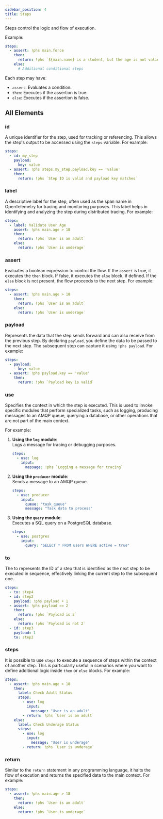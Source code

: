 ```yaml
---
sidebar_position: 4
title: Steps
---
```

Steps control the logic and flow of execution.

Example:

```yaml
steps:
  - assert: !phs main.force
    then:
      return: !phs `${main.name} is a student, but the age is not valid`
    else:
      # Additional conditional steps
```

Each step may have:

- `assert`: Evaluates a condition.
- `then`: Executes if the assertion is true.
- `else`: Executes if the assertion is false.

## All Elements
### id
A unique identifier for the step, used for tracking or referencing. This allows the step's output to be accessed using the `steps` variable. For example:

```yaml
steps:
  - id: my_step
    payload:
      key: value
  - assert: !phs steps.my_step.payload.key == 'value'
    then:
      return: !phs `Step ID is valid and payload key matches`
```
### label
A descriptive label for the step, often used as the span name in OpenTelemetry for tracing and monitoring purposes. This label helps in identifying and analyzing the step during distributed tracing. For example:

```yaml
steps:
  - label: Validate User Age
    assert: !phs main.age > 18
    then:
      return: !phs `User is an adult`
    else:
      return: !phs `User is underage`
```
### assert
Evaluates a boolean expression to control the flow. If the `assert` is true, it executes the `then` block. If false, it executes the `else` block, if defined. If the `else` block is not present, the flow proceeds to the next step. For example:

```yaml
steps:
  - assert: !phs main.age > 18
    then:
      return: !phs `User is an adult`
    else:
      return: !phs `User is underage`
```
### payload
Represents the data that the step sends forward and can also receive from the previous step. By declaring `payload`, you define the data to be passed to the next step. The subsequent step can capture it using `!phs payload`. For example:

```yaml
steps:
  - payload:
      key: value
  - assert: !phs payload.key == 'value'
    then:
      return: !phs `Payload key is valid`
```
### use
Specifies the context in which the step is executed. This is used to invoke specific modules that perform specialized tasks, such as logging, producing messages to an AMQP queue, querying a database, or other operations that are not part of the main context. 

For example:

1. **Using the `log` module**:  
   Logs a message for tracing or debugging purposes.
   ```yaml
   steps:
     - use: log
       input:
         message: !phs `Logging a message for tracing`
   ```

2. **Using the `producer` module**:  
   Sends a message to an AMQP queue.
   ```yaml
   steps:
     - use: producer
       input:
         queue: "task_queue"
         message: "Task data to process"
   ```

3. **Using the `query` module**:  
   Executes a SQL query on a PostgreSQL database.
   ```yaml
   steps:
     - use: postgres
       input:
         query: "SELECT * FROM users WHERE active = true"
   ```

### to
The to represents the ID of a step that is identified as the next step to be executed in sequence, effectively linking the current step to the subsequent one.

  ```yaml
  steps:
    - to: step4
    - id: step2
      payload: !phs payload + 1
    - assert: !phs payload == 2
      then:
        return: !phs `Payload is 2`
      else:
        return: !phs `Payload is not 2`
    - id: step3
      payload: 1
      to: step2
  ```

### steps
It is possible to use `steps` to execute a sequence of steps within the context of another step. This is particularly useful in scenarios where you want to define additional logic inside `then` or `else` blocks. For example:

```yaml
steps:
  - assert: !phs main.age > 18
    then:
      label: Check Adult Status
      steps:
        - use: log
          input:
            message: "User is an adult"
        - return: !phs `User is an adult`
    else:
      label: Check Underage Status
      steps:
        - use: log
          input:
            message: "User is underage"
        - return: !phs `User is underage`
```
### return
Similar to the `return` statement in any programming language, it halts the flow of execution and returns the specified data to the main context. For example:

```yaml
steps:
  - assert: !phs main.age > 18
    then:
      return: !phs `User is an adult`
    else:
      return: !phs `User is underage`
```